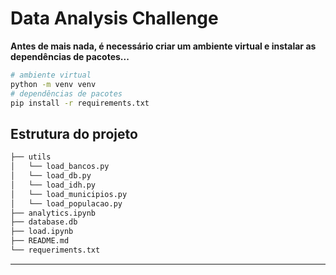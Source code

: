 # Data Analysis Challenge

**Antes de mais nada, é necessário criar um ambiente virtual e instalar as dependências de pacotes...**

```bash
# ambiente virtual
python -m venv venv
# dependências de pacotes
pip install -r requirements.txt
```

## Estrutura do projeto

```bash
├── utils
│   └── load_bancos.py
│   └── load_db.py
│   └── load_idh.py
│   └── load_municipios.py
│   └── load_populacao.py
├── analytics.ipynb
├── database.db
├── load.ipynb 
├── README.md
└── requeriments.txt 
```

---

